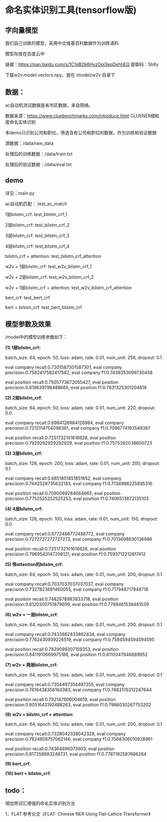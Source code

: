 # 命名实体识别工具(tensorflow版)


## 字向量模型
我们自己训练的模型，采用中文维基百科数据作为训练语料

模型存放在百度云中

链接：https://pan.baidu.com/s/1C1qB2b6HyzOpj3eqDehhEQ 提取码：5b6y

下载w2v.model.vectors.npy，放在 /model/w2v 目录下


## 数据：
ac自动机测试数据是省市区数据，来自网络。

数据来源：https://www.cluebenchmarks.com/introduce.html  CLUENER细粒度命名实体识别

本demo只识别公司和职位，筛选含有公司和职位的数据，作为训练和验证数据

源数据：/data/raw_data

处理后的训练数据：/data/train.txt

处理后的验证数据：/data/eval.txt


## demo
详见：main.py

ac自动机匹配： test_ac_match

1层bilstm_crf: test_bilstm_crf_1

2层bilstm_crf: test_bilstm_crf_2

3层bilstm_crf: test_bilstm_crf_3

4层bilstm_crf: test_bilstm_crf_4

bilstm_crf + attention: test_bilstm_crf_attention

w2v + 1层bilstm_crf: test_w2v_bilstm_crf_1

w2v + 2层bilstm_crf: test_w2v_bilstm_crf_2

w2v + 1层bilstm_crf + attention: test_w2v_bilstm_crf_attention

bert_crf: test_bert_crf

bert + bilstm_crf: test_bert_bilstm_crf


## 模型参数及效果
/model中的模型训练参数如下：

**(1) 1层bilstm_crf:** 

batch_size: 64, epoch: 50, loss: adam, rate: 0.01, num_unit: 256, dropout: 0.1

eval company recall:0.7301587301587301, eval company precision:0.7582417582417582, eval company f1:0.7439353099730458

eval position recall:0.7505773672055427, eval position precision:0.818639798488665, eval position f1:0.7831325301204818


**(2) 2层bilstm_crf:**

batch_size: 64, epoch: 50, loss: adam, rate: 0.01, num_unit: 220, dropout: 0.0

eval company recall:0.6984126984126984, eval company precision:0.7213114754098361, eval company f1:0.7096774193548387

eval position recall:0.7251732101616628, eval position precision:0.7929292929292929, eval position f1:0.7575392038600723


**(3) 3层bilstm_crf:**

batch_size: 128, epoch: 200, loss: adam, rate: 0.01, num_unit: 200, dropout: 0.1

eval company recall:0.6851851851851852, eval company precision:0.7442528735632183, eval company f1:0.7134986225895316

eval position recall:0.7090069284064665, eval position precision:0.7752525252525253, eval position f1:0.7406513872135103


**(4) 4层bilstm_crf:**

batch_size: 128, epoch: 100, loss: adam, rate: 0.01, num_unit: 150, dropout: 0.0

eval company recall:0.6772486772486772, eval company precision:0.7272727272727273, eval company f1:0.7013698630136986

eval position recall:0.7251732101616628, eval position precision:0.7969543147208121, eval position f1:0.7593712212817412


**(5) 带attention的bilstm_crf:**

batch_size: 64, epoch: 50, loss: adam, rate: 0.01, num_unit: 200, dropout: 0.1

eval company recall:0.7037037037037037, eval company precision:0.7327823691460055, eval company f1:0.717948717948718

eval position recall:0.7482678983833718, eval position precision:0.8120300751879699, eval position f1:0.7788461538461539


**(6) w2v + 一层bilstm_crf:**

batch_size: 64, epoch: 50, loss: adam, rate: 0.01, num_unit: 200, dropout: 0.1

eval company recall:0.7433862433862434, eval company precision:0.7762430939226519, eval company f1:0.7594594594594595

eval position recall:0.7829099307159353, eval position precision:0.8411910669975186, eval position f1:0.8110047846889952


**(7) w2v + 两层bilstm_crf:**

batch_size: 64, epoch: 50, loss: adam, rate: 0.01, num_unit: 200, dropout: 0.1

eval company recall:0.7354497354497355, eval company precision:0.7616438356164383, eval company f1:0.7483176312247644

eval position recall:0.792147806004619, eval position precision:0.8051643192488263, eval position f1:0.7986030267753202


**(8) w2v + bilstm_crf + attention:**

batch_size: 64, epoch: 50, loss: adam, rate: 0.01, num_unit: 200, dropout: 0.1

eval company recall:0.7328042328042328, eval company precision:0.7824858757062146, eval company f1:0.7568306010928961

eval position recall:0.74364896073903, eval position precision:0.817258883248731, eval position f1:0.7787182587666264


**(9) bert_crf:**


**(10) bert + bilstm_crf:**


## todo：
增加带词汇增强的命名实体识别方法

1，FLAT:参考论文《FLAT: Chinese NER Using Flat-Lattice Transformer》